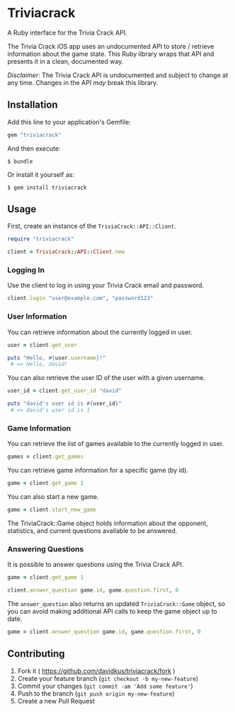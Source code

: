 # Triviacrack

A Ruby interface for the Trivia Crack API.

The Trivia Crack iOS app uses an undocumented API to store / retrieve
information about the game state. This Ruby library wraps that API and presents
it in a clean, documented way.

*Disclaimer*: The Trivia Crack API is undocumented and subject to change at any
time. Changes in the API _may_ break this library.

## Installation

Add this line to your application's Gemfile:

```ruby
gem "triviacrack"
```

And then execute:

    $ bundle

Or install it yourself as:

    $ gem install triviacrack

## Usage

First, create an instance of the `TriviaCrack::API::Client`.

```ruby
require "triviacrack"

client = TriviaCrack::API::Client.new
```

### Logging In

Use the client to log in using your Trivia Crack email and password.

```ruby
client.login "user@example.com", "password123"
```

### User Information

You can retrieve information about the currently logged in user.

```ruby
user = client.get_user

puts "Hello, #{user.username}!"
 # => Hello, david!
```

You can also retrieve the user ID of the user with a given username.

```ruby
user_id = client.get_user_id "david"

puts "david's user id is #{user_id}"
 # => david's user id is 1
```

### Game Information

You can retrieve the list of games available to the currently logged in user.

```ruby
games = client.get_games
```

You can retrieve game information for a specific game (by id).

```ruby
game = client.get_game 1
```

You can also start a new game.

```ruby
game = client.start_new_game
```

The TriviaCrack::Game object holds information about the opponent, statistics,
and current questions available to be answered.

### Answering Questions

It is possible to answer questions using the Trivia Crack API.

```ruby
game = client.get_game 1

client.answer_question game.id, game.question.first, 0
```

The `answer_question` also returns an updated `TriviaCrack::Game` object, so you
can avoid making additional API calls to keep the game object up to date.

```ruby
game = client.answer_question game.id, game.question.first, 0
```

## Contributing

1. Fork it ( https://github.com/davidkus/triviacrack/fork )
2. Create your feature branch (`git checkout -b my-new-feature`)
3. Commit your changes (`git commit -am 'Add some feature'`)
4. Push to the branch (`git push origin my-new-feature`)
5. Create a new Pull Request
